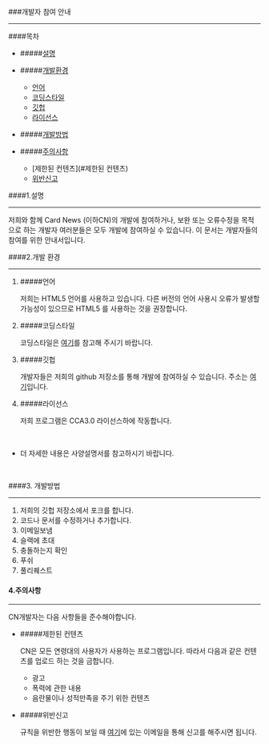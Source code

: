 ###개발자 참여 안내

---------------------------------------------------------------------



####목차

* #####[설명](#설명)

* #####[개발환경](#개발환경)

   * [언어](#언어)
   * [코딩스타일](#코딩스타일)
  * [깃헙](#깃헙)
  * [라이선스](#라이선스)

* #####[개발방법](#개발방법)

* #####[주의사항](#주의사항)

   * [제한된 컨텐츠](#제한된 컨텐츠)
   * [위반신고](#위반신고)



####1.설명

------------------------------------------

저희와 함께 Card News (이하CN)의 개발에 참여하거나, 보완 또는 오류수정을 목적으로 하는 개발자 여러분들은 모두 개발에 참여하실 수 있습니다. 이 문서는 개발자들의 참여를 위한 안내서입니다.



####2.개발 환경

----------------------------------------

1. #####언어

   저희는 HTML5 언어를 사용하고 있습니다. 다른 버전의 언어 사용시 오류가 발생할 가능성이 있으므로 HTML5 를 사용하는 것을 권장합니다. 

2. #####코딩스타일

   코딩스타일은 [여기](https://google.github.io/styleguide/htmlcssguide.html)를 참고해 주시기 바랍니다.

3. #####깃헙

   개발자들은 저희의 github 저장소를 통해 개발에 참여하실 수 있습니다. 주소는 [여기](https://sohn1029.github.io/ten-points/)입니다.

4. #####라이선스

   저희 프로그램은 CCA3.0 라이선스하에 작동합니다.

   ​

* 더 자세한 내용은 사양설명서를 참고하시기 바랍니다. 

  ​

####3. 개발방법

-----------------------------------------------------

1. 저희의 깃헙 저장소에서 포크를 합니다.
2. 코드나 문서를 수정하거나 추가합니다.
3. 이메일보냄
4. 슬랙에 초대
5. 충돌하는지 확인
6. 푸쉬
7. 풀리퀘스트​



#### 4.주의사항

----------------------------------------------------------

CN개발자는 다음 사항들을 준수해야합니다.

* #####제한된 컨텐츠

  CN은 모든 연령대의 사용자가 사용하는 프로그램입니다. 따라서 다음과 같은 컨텐츠를 업로드 하는 것을 금합니다. 

  * 광고
  * 폭력에 관한 내용
  * 음란물이나 성적만족을 주기 위한 컨텐츠

* #####위반신고

  규칙을 위반한 행동이 보일 때 [여기](https://onnoo.github.io/Yell5w/main/contact.html)에 있는 이메일을 통해 신고를 해주시면 됩니다. 